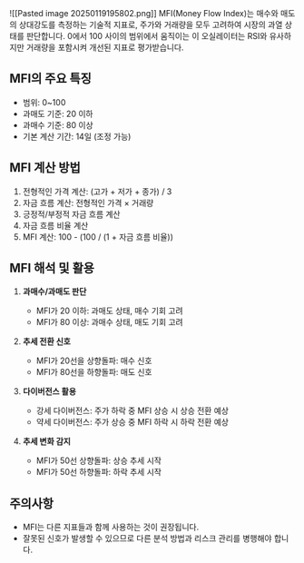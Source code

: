 ![[Pasted image 20250119195802.png]]
MFI(Money Flow Index)는 매수와 매도의 상대강도를 측정하는 기술적 지표로, 주가와 거래량을 모두 고려하여 시장의 과열 상태를 판단합니다. 0에서 100 사이의 범위에서 움직이는 이 오실레이터는 RSI와 유사하지만 거래량을 포함시켜 개선된 지표로 평가받습니다.

## MFI의 주요 특징

- 범위: 0~100
- 과매도 기준: 20 이하
- 과매수 기준: 80 이상
- 기본 계산 기간: 14일 (조정 가능)

## MFI 계산 방법

1. 전형적인 가격 계산: (고가 + 저가 + 종가) / 3
2. 자금 흐름 계산: 전형적인 가격 × 거래량
3. 긍정적/부정적 자금 흐름 계산
4. 자금 흐름 비율 계산
5. MFI 계산: 100 - (100 / (1 + 자금 흐름 비율))

## MFI 해석 및 활용

1. **과매수/과매도 판단**
   - MFI가 20 이하: 과매도 상태, 매수 기회 고려
   - MFI가 80 이상: 과매수 상태, 매도 기회 고려

2. **추세 전환 신호**
   - MFI가 20선을 상향돌파: 매수 신호
   - MFI가 80선을 하향돌파: 매도 신호

3. **다이버전스 활용**
   - 강세 다이버전스: 주가 하락 중 MFI 상승 시 상승 전환 예상
   - 약세 다이버전스: 주가 상승 중 MFI 하락 시 하락 전환 예상

4. **추세 변화 감지**
   - MFI가 50선 상향돌파: 상승 추세 시작
   - MFI가 50선 하향돌파: 하락 추세 시작

## 주의사항

- MFI는 다른 지표들과 함께 사용하는 것이 권장됩니다.
- 잘못된 신호가 발생할 수 있으므로 다른 분석 방법과 리스크 관리를 병행해야 합니다.
